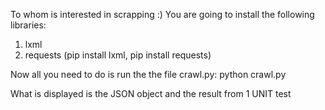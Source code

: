 To whom is interested in scrapping :) 
You are going to install the following libraries:
  1. lxml
  2. requests
  (pip install lxml, pip install requests)

Now all you need to do is run the the file crawl.py:
  python crawl.py 

What is displayed is the JSON object and the result from
1 UNIT test
